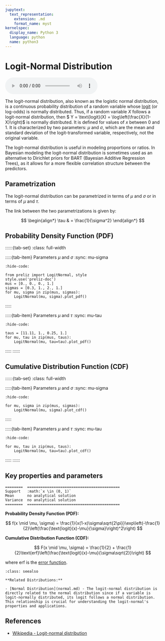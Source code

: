 ```yaml
---
jupytext:
  text_representation:
    extension: .md
    format_name: myst
kernelspec:
  display_name: Python 3
  language: python
  name: python3
---
```

# Logit-Normal Distribution

<audio controls> <source src="../../_static/logitnormal.mp3" type="audio/mpeg"> This browser cannot play the pronunciation audio file for this distribution. </audio>

The logit-normal distribution, also known as the logistic normal distribution, is a continuous probability distribution of a random variable whose [logit](https://en.wikipedia.org/wiki/Logit) (or log-odds) is normally distributed. Thus, if a random variable $X$ follows a logit-normal distribution, then $ Y = \text{logit}(X) = \log\left(\frac{X}{1-X}\right)$ is normally distributed. It is defined for values of $x$ between 0 and 1. It is characterized by two parameters: $\mu$ and $\sigma$, which are the mean and standard deviation of the logit-transformed variable, respectively, not the original variable.

The logit-normal distribution is useful in modeling proportions or ratios. In Bayesian modeling the logit-normal distribution is sometimes used as an alternative to Dirichlet priors for BART (Bayesian Additive Regression Trees), as it allows for a more flexible correlation structure between the predictors. 

## Parametrization

The logit-normal distribution can be parametrized in terms of $\mu$ and $\sigma$ or in terms of $\mu$ and $\tau$.

The link between the two parametrizations is given by:

$$
\begin{align*}
\tau & = \frac{1}{\sigma^2}
\end{align*}
$$

## Probability Density Function (PDF)

::::::{tab-set}
:class: full-width

:::::{tab-item} Parameters $\mu$ and $\sigma$
:sync: mu-sigma
```{jupyter-execute}
:hide-code:

from preliz import LogitNormal, style
style.use('preliz-doc')
mus = [0., 0., 0., 1.]
sigmas = [0.3, 1., 2., 1.]
for mu, sigma in zip(mus, sigmas):
    LogitNormal(mu, sigma).plot_pdf()
```
:::::

:::::{tab-item} Parameters $\mu$ and $\tau$
:sync: mu-tau

```{jupyter-execute}
:hide-code:

taus = [11.11, 1., 0.25, 1.]
for mu, tau in zip(mus, taus):
    LogitNormal(mu, tau=tau).plot_pdf()
```
:::::
::::::

## Cumulative Distribution Function (CDF)

::::::{tab-set}
:class: full-width

:::::{tab-item} Parameters $\mu$ and $\sigma$
:sync: mu-sigma
```{jupyter-execute}
:hide-code:

for mu, sigma in zip(mus, sigmas):
    LogitNormal(mu, sigma).plot_cdf()
```
:::::

:::::{tab-item} Parameters $\mu$ and $\tau$
:sync: mu-tau
```{jupyter-execute}
:hide-code:

for mu, tau in zip(mus, taus):
    LogitNormal(mu, tau=tau).plot_cdf()
```
:::::
::::::

## Key properties and parameters

```{eval-rst}
========  ==========================================
Support   :math:`x \in (0, 1)`
Mean      no analytical solution
Variance  no analytical solution
========  ==========================================
```

**Probability Density Function (PDF):**

$$
f(x \mid \mu, \sigma) = \frac{1}{x(1-x)\sigma\sqrt{2\pi}}\exp\left(-\frac{1}{2}\left(\frac{\text{logit}(x)-\mu}{\sigma}\right)^2\right)
$$

**Cumulative Distribution Function (CDF):**

$$
F(x \mid \mu, \sigma) = \frac{1}{2} + \frac{1}{2}\text{erf}\left(\frac{\text{logit}(x)-\mu}{\sigma\sqrt{2}}\right)
$$

where erf is the [error function](https://en.wikipedia.org/wiki/Error_function).


```{seealso}
:class: seealso

**Related Distributions:**

- [Normal Distribution](normal.md) - The logit-normal distribution is directly related to the normal distribution since if a variable is logit-normally distributed, its logit follows a normal distribution. This relationship is crucial for understanding the logit-normal's properties and applications.
```

## References

- [Wikipedia - Logit-normal distribution](https://en.wikipedia.org/wiki/Logit-normal_distribution)